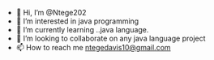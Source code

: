 - 👋 Hi, I’m @Ntege202
- 👀 I’m interested in java programming
- 🌱 I’m currently learning ..java language.
- 💞️ I’m looking to collaborate on  any java language project
- 📫 How to reach me  ntegedavis10@gmail.com

<!---
Ntege202/Ntege202 is a ✨ special ✨ repository because its `README.md` (this file) appears on your GitHub profile.
You can click the Preview link to take a look at your changes.
--->
